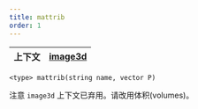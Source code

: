 ```yaml
---
title: mattrib
order: 1
---
```

| 上下文 | [image3d](../contexts/image3d.html) |
| --- | --- |

`<type> mattrib(string name, vector P)`

注意
`image3d` 上下文已弃用。请改用体积(volumes)。

